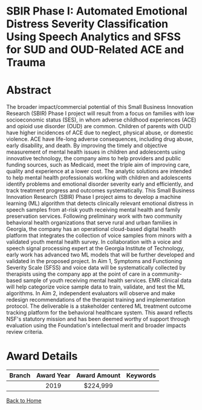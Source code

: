 
SBIR Phase I: Automated Emotional Distress Severity Classification Using Speech Analytics and SFSS for SUD and OUD-Related ACE and Trauma
=========================================================================================================================================

# Abstract


The broader impact/commercial potential of this Small Business Innovation Research (SBIR) Phase I project will result from a focus on families with low socioeconomic status (SES), in whom adverse childhood experiences (ACE) and opioid use disorder (OUD) are common. Children of parents with OUD have higher incidences of ACE due to neglect, physical abuse, or domestic violence. ACE have life-long adverse consequences, including drug abuse, early disability, and death. By improving the timely and objective measurement of mental health issues in children and adolescents using innovative technology, the company aims to help providers and public funding sources, such as Medicaid, meet the triple aim of improving care, quality and experience at a lower cost. The analytic solutions are intended to help mental health professionals working with children and adolescents identify problems and emotional disorder severity early and efficiently, and track treatment progress and outcomes systematically. This Small Business Innovation Research (SBIR) Phase I project aims to develop a machine learning (ML) algorithm that detects clinically relevant emotional distress in speech samples from at-risk youth receiving mental health and family preservation services. Following preliminary work with two community behavioral health organizations that serve rural and urban families in Georgia, the company has an operational cloud-based digital health platform that integrates the collection of voice samples from minors with a validated youth mental health survey. In collaboration with a voice and speech signal processing expert at the Georgia Institute of Technology, early work has advanced two ML models that will be further developed and validated in the proposed project. In Aim 1, Symptoms and Functioning Severity Scale (SFSS) and voice data will be systematically collected by therapists using the company app at the point of care in a community-based sample of youth receiving mental health services. EMR clinical data will help categorize voice sample data to train, validate, and test the ML algorithms. In Aim 2, independent evaluators will observe and make redesign recommendations of the therapist training and implementation protocol. The deliverable is a stakeholder centered ML treatment outcome tracking platform for the behavioral healthcare system. This award reflects NSF's statutory mission and has been deemed worthy of support through evaluation using the Foundation's intellectual merit and broader impacts review criteria.  

# Award Details

|Branch|Award Year|Award Amount|Keywords|
| :---: | :---: | :---: | :---: |
||2019|$224,999||
  
  


[Back to Home](https://github.com/chrischow/dod_sbir_awards/JT/#534)